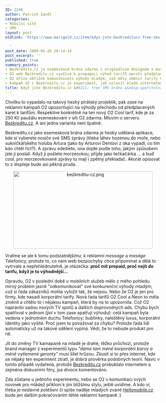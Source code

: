 ```yaml
---
ID: 2240
author: Patrick Zandl
categories:
- Mobilní sítě
- SMS
layout: post
oldlink: 'https://www.marigold.cz/item/kdyz-jste-bezkreditucz-free-sms-brana-a-sporitelna-nemajetnych

  '
post_date: 2008-05-26 20:14:14
post_excerpt: ''
published: true
summary_points:
- Bezkreditu.cz je esemesková brána zdarma s originálním designem a morseovkou.
- O2 web Bezkreditu.cz využívá k propagaci výhod tarifů oproti předplaceným kartám.
- O2 dříve obtížně komunikovalo výhody mladým, což měly změnit tarify Cool a Neon.
- Kampaň O2 s Bezkreditu.cz je experiment, jak oslovit mladé internetem.
title: Když jste Bezkreditu.cz &#8211; free SMS brána a&nbsp;spořitelna nemajetných
---
```


Chvilku to vypadalo na takový hezký pirátský projektík, pak zase na reklamní kampaň O2 upozorňující na výhody přechodu od předplacených karet k tarifům. Respektive konkrétně na ten nový O2 Cool tarif, kde je za 250 Kč paušálu esemeskování v síti O2 zdarma. Mluvím o serveru <a href="http://www.bezkreditu.cz/">Bezkreditu.cz</a>. A ani jedna varianta není špatně.  

Bezkreditu.cz jako esemesková brána zdarma je hezky udělaná aplikace, kde si vyberete nosiče své SMS zprávy (třeba láhev hozenou do moře, nebo sukničkářského holuba Artura (jako by Arturovi Dentovi z oka vypadl, co tím kdo chtěl říct?). A zprávu odešlete, ona dojde podle toho, jakým způsobem jste ji poslali. Když ji pošlete morzeovkou, přijde jako tečkačárka ... a buď cool, pro morzeovkované zprávy tu mají i zpětný překladač. Akorát opisovat to z displeje bude asi pěkná pruda. 

<div style="text-align:center;"><img src="http://www.marigold.cz/wp-content/uploads/bezkreditu-cz.png" alt="bezkreditu-cz.png" border="0" width="450" height="250" /></div>

Vraťme se ale k tomu podstatnějšímu: k reklamní <em>message</em> a <em>maságe</em> Telefonicy, protože to, co nám web bezpochyby chce připomínat a dělá to vytrvale a nepřehlédnutelně, je otázečka: <strong>proč mít prepaid, proč nejít do tarifu, když je to výhodnější...</strong>

Opravdu, O2 v poslední době u mobilních služeb mělo z mého pohledu mírný problém jasně "odkomunikovat" své konkurenční výhody mladým, což si řada zákazníků mohla vyložit tak, že nejsou. Nebo že O2 je jen pro firmy, kde nasadí korporátní tarify. Nová řada tarifů O2 Cool a Neon to měla změnit a chtělo to i nějakou kampaň, která by na to upozornila. Což O2 napravilo sadou nových TV spotů a dalších doprovodných ads. Chybu bych spatřoval v jednom (jiní v tom zase spatřují výhodu): celá kampaň byla vedena v jednotném duchu Telefonicy: bublinky, naleštěný luxus, korporátní identity jako vyšité. Proč jsem to považoval za chybu? Protože řada lidí automaticky už na takové sdělení vypíná. Vědí, že to nebude produkt pro ně. 

Jít do změny TV kamapaně na mladé je drahé, těžko průchozí, protože brand manager z experimentů typu <em>"dáme tam méně korporátní barvy a méně vytlemené geronty"</em> musí šílet hrůzou. Zkusit si to přes internet, kde se nějaký ten experiment ztratí, je dobrá prověrka podobných teorií. Navíc v tomto případě vydařená, protože <a href="http://www.bezkreditu.cz">Bezkreditu.cz</a> probublalo internetem a zejména diskusními fóry, jsa divoce komentováno. 

Zda zůstane u jednoho experimentu, nebo se O2 v komunikaci svých novinek pro mládež přikloní k jim bližšímu stylu, ještě uvidíme. A kdo ví, třeba je nedávné potěšení či spíše naděje mladých zvané <a href="http://www.Hellomobile.cz">Hellomobile.cz</a> bude jen dalším pokračováním téhle reklamní kampaně :)